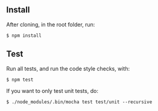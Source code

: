 ## Install

After cloning, in the root folder, run:

```shell
$ npm install
```

## Test

Run all tests, and run the code style checks, with:

```shell
$ npm test
```

If you want to only test unit tests, do:

```shell
$ ./node_modules/.bin/mocha test test/unit --recursive
```